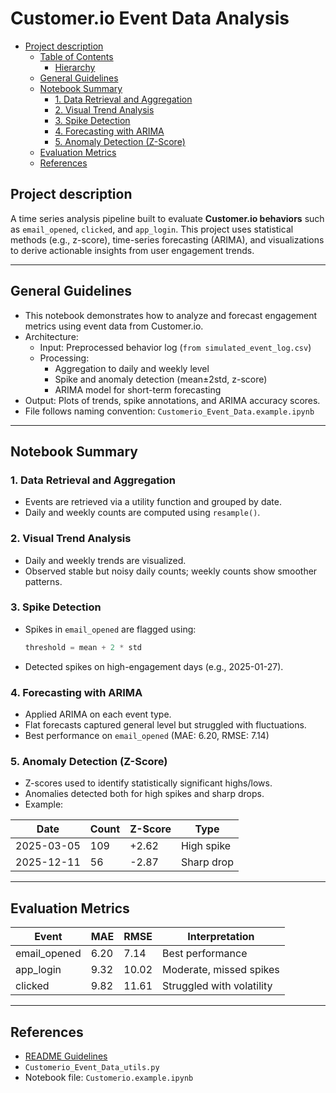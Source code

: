 # Customer.io Event Data Analysis

<!-- toc -->

- [Project description](#project-description)
  * [Table of Contents](#table-of-contents)
    + [Hierarchy](#hierarchy)
  * [General Guidelines](#general-guidelines)
  * [Notebook Summary](#notebook-summary)
    + [1. Data Retrieval and Aggregation](#1-data-retrieval-and-aggregation)
    + [2. Visual Trend Analysis](#2-visual-trend-analysis)
    + [3. Spike Detection](#3-spike-detection)
    + [4. Forecasting with ARIMA](#4-forecasting-with-arima)
    + [5. Anomaly Detection (Z-Score)](#5-anomaly-detection-z-score)
  * [Evaluation Metrics](#evaluation-metrics)
  * [References](#references)

<!-- tocstop -->

## Project description

A time series analysis pipeline built to evaluate **Customer.io behaviors** such as `email_opened`, `clicked`, and `app_login`. This project uses statistical methods (e.g., z-score), time-series forecasting (ARIMA), and visualizations to derive actionable insights from user engagement trends.

---


## General Guidelines

- This notebook demonstrates how to analyze and forecast engagement metrics using event data from Customer.io.
- Architecture:
  - Input: Preprocessed behavior log (`from simulated_event_log.csv`)
  - Processing:
    - Aggregation to daily and weekly level
    - Spike and anomaly detection (mean±2std, z-score)
    - ARIMA model for short-term forecasting
- Output: Plots of trends, spike annotations, and ARIMA accuracy scores.
- File follows naming convention: `Customerio_Event_Data.example.ipynb`

---

## Notebook Summary

### 1. Data Retrieval and Aggregation
- Events are retrieved via a utility function and grouped by date.
- Daily and weekly counts are computed using `resample()`.

### 2. Visual Trend Analysis
- Daily and weekly trends are visualized.
- Observed stable but noisy daily counts; weekly counts show smoother patterns.

### 3. Spike Detection
- Spikes in `email_opened` are flagged using:
  ```python
  threshold = mean + 2 * std
  ```
- Detected spikes on high-engagement days (e.g., 2025-01-27).

### 4. Forecasting with ARIMA
- Applied ARIMA on each event type.
- Flat forecasts captured general level but struggled with fluctuations.
- Best performance on `email_opened` (MAE: 6.20, RMSE: 7.14)

### 5. Anomaly Detection (Z-Score)
- Z-scores used to identify statistically significant highs/lows.
- Anomalies detected both for high spikes and sharp drops.
- Example:

| Date       | Count | Z-Score | Type        |
|------------|-------|---------|-------------|
| 2025-03-05 | 109   | +2.62   | High spike  |
| 2025-12-11 | 56    | -2.87   | Sharp drop  |

---

## Evaluation Metrics

| Event        | MAE   | RMSE  | Interpretation           |
|--------------|-------|-------|---------------------------|
| email_opened | 6.20  | 7.14  |  Best performance  |
| app_login    | 9.32  | 10.02 |  Moderate, missed spikes   |
| clicked      | 9.82  | 11.61 |  Struggled with volatility  |

---

## References

- [README Guidelines](/DATA605/DATA605_Spring2025/README.md)
- `Customerio_Event_Data_utils.py`
- Notebook file: `Customerio.example.ipynb`
